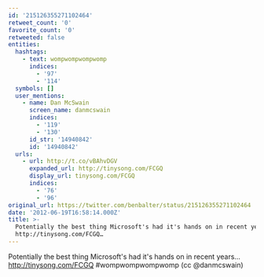 ```yaml
---
id: '215126355271102464'
retweet_count: '0'
favorite_count: '0'
retweeted: false
entities:
  hashtags:
    - text: wompwompwompwomp
      indices:
        - '97'
        - '114'
  symbols: []
  user_mentions:
    - name: Dan McSwain
      screen_name: danmcswain
      indices:
        - '119'
        - '130'
      id_str: '14940842'
      id: '14940842'
  urls:
    - url: http://t.co/vBAhvDGV
      expanded_url: http://tinysong.com/FCGQ
      display_url: tinysong.com/FCGQ
      indices:
        - '76'
        - '96'
original_url: https://twitter.com/benbalter/status/215126355271102464
date: '2012-06-19T16:58:14.000Z'
title: >-
  Potentially the best thing Microsoft's had it's hands on in recent years...
  http://tinysong.com/FCGQ…
---
```


Potentially the best thing Microsoft's had it's hands on in recent years... http://tinysong.com/FCGQ #wompwompwompwomp (cc @danmcswain)